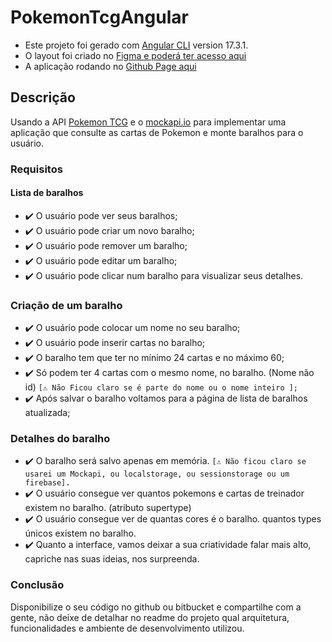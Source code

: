 # PokemonTcgAngular
- Este projeto foi gerado com [Angular CLI](https://github.com/angular/angular-cli) version 17.3.1.
- O layout foi criado no [Figma e poderá ter acesso aqui](https://www.figma.com/design/6GwuYx02u4f2QeSX7K5TMc/Pokemon?m=auto&t=eGatp0PwbMP7aHM1-6)
- A aplicação rodando no [Github Page aqui](https://vitorzortea.github.io/pokemon-tcg-angular/)

## Descrição
Usando a API [Pokemon TCG](https://docs.pokemontcg.io/#api_v1cards_list) e o [mockapi.io](https://mockapi.io/) para implementar uma aplicação que consulte as cartas de Pokemon e monte baralhos para o usuário.

### Requisitos

#### Lista de baralhos
- ✔️ O usuário pode ver seus baralhos;
- ✔️ O usuário pode criar um novo baralho;
- ✔️ O usuário pode remover um baralho;
- ✔️ O usuário pode editar um baralho;
- ✔️ O usuário pode clicar num baralho para visualizar seus detalhes.

### Criação de um baralho
- ✔️ O usuário pode colocar um nome no seu baralho;
- ✔️ O usuário pode inserir cartas no baralho;
- ✔️ O baralho tem que ter no mínimo 24 cartas e no máximo 60;
- ✔️ Só podem ter 4 cartas com o mesmo nome, no baralho. (Nome não id) 
```[⚠️ Não Ficou claro se é parte do nome ou o nome inteiro ];```
- ✔️ Após salvar o baralho voltamos para a página de lista de baralhos atualizada;


### Detalhes do baralho
- ✔️ O baralho será salvo apenas em memória. 
```[⚠️ Não ficou claro se usarei um Mockapi, ou localstorage, ou sessionstorage ou um firebase].```
- ✔️ O usuário consegue ver quantos pokemons e cartas de treinador existem no baralho. (atributo supertype) 
- ✔️ O usuário consegue ver de quantas cores é o baralho. quantos types únicos existem no baralho.
- ✔️ Quanto a interface, vamos deixar a sua criatividade falar mais alto, capriche nas suas ideias, nos surpreenda.

### Conclusão
Disponibilize o seu código no github ou bitbucket e compartilhe com a gente, não deixe de detalhar no readme do projeto qual arquitetura, funcionalidades e ambiente de desenvolvimento utilizou.
